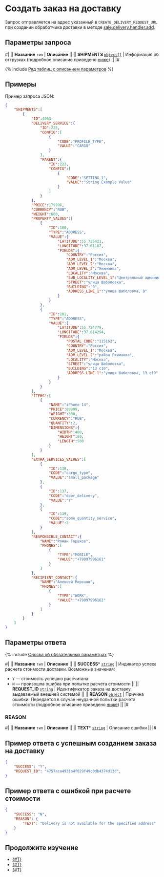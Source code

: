 # Создать заказ на доставку

Запрос отправляется на адрес указанный в `CREATE_DELIVERY_REQUEST_URL` при создании обработчика доставки в методе [sale.delivery.handler.add](../handler/sale-delivery-handler-add.md).

## Параметры запроса

#|
|| **Название**
`тип` | **Описание** ||
|| **SHIPMENTS**
[`object[]`](../../../data-types.md) | Информация об отгрузках (подробное описание приведено [ниже](#shipment)) ||
|#

{% include [Ряд таблиц с описанием параметров](./_includes/tables.md) %}

## Примеры

Пример запроса JSON:

```json
{
    "SHIPMENTS":[
        {
            "ID":4063,
            "DELIVERY_SERVICE":{
                "ID":225,
                "CONFIG":[
                    {
                        "CODE":"PROFILE_TYPE",
                        "VALUE":"CARGO"
                    }
                ],
                "PARENT":{
                    "ID":223,
                    "CONFIG":[
                        {
                            "CODE":"SETTING_1",
                            "VALUE":"String Example Value"
                        }
                    ]
                }
            },
            "PRICE":179998,
            "CURRENCY":"RUB",
            "WEIGHT":600,
            "PROPERTY_VALUES":[
                {
                    "ID":100,
                    "TYPE":"ADDRESS",
                    "VALUE":{
                        "LATITUDE":55.726421,
                        "LONGITUDE":37.61187,
                        "FIELDS":{
                            "COUNTRY":"Россия",
                            "ADM_LEVEL_1":"Москва",
                            "ADM_LEVEL_2":"Москва",
                            "ADM_LEVEL_3":"Якиманка",
                            "LOCALITY":"Москва",
                            "SUB_LOCALITY_LEVEL_1":"Центральный административный округ",
                            "STREET":"улица Шаболовка",
                            "BUILDING":"9",
                            "ADDRESS_LINE_1":"улица Шаболовка, 9"
                        }
                    }
                },
                {
                    "ID":101,
                    "TYPE":"ADDRESS",
                    "VALUE":{
                        "LATITUDE":55.724779,
                        "LONGITUDE":37.614294,
                        "FIELDS":{
                            "POSTAL_CODE":"115162",
                            "COUNTRY":"Россия",
                            "ADM_LEVEL_1":"Москва",
                            "ADM_LEVEL_2":"район Якиманка",
                            "LOCALITY":"Москва",
                            "STREET":"улица Шаболовка",
                            "BUILDING":"13 с10",
                            "ADDRESS_LINE_1":"улица Шаболовка, 13 с10"
                        }
                    }
                }
            ],
            "ITEMS":[
                {
                    "NAME":"iPhone 14",
                    "PRICE":89999,
                    "WEIGHT":300,
                    "CURRENCY":"RUB",
                    "QUANTITY":2,
                    "DIMENSIONS":{
                        "WIDTH":400,
                        "HEIGHT":80,
                        "LENGTH":500
                    }
                }
            ],
            "EXTRA_SERVICES_VALUES":[
                {
                    "ID":138,
                    "CODE":"cargo_type",
                    "VALUE":"small_package"
                },
                {
                    "ID":137,
                    "CODE":"door_delivery",
                    "VALUE":"Y"
                },
                {
                    "ID":139,
                    "CODE":"some_quantity_service",
                    "VALUE":2
                }
            ],
            "RESPONSIBLE_CONTACT":{
                "NAME":"Роман Горшков",
                "PHONES":[
                    {
                        "TYPE":"MOBILE",
                        "VALUE":"+79097996161"
                    }
                ]
            },
            "RECIPIENT_CONTACT":{
                "NAME":"Алексей Миронов",
                "PHONES":[
                    {
                        "TYPE":"WORK",
                        "VALUE":"+79097996162"
                    }
                ]
            }
        }
    ]
}
```

## Параметры ответа

{% include [Сноска об обязательных параметрах](../../../../_includes/required.md) %}

#|
|| **Название**
`тип` | **Описание** ||
|| **SUCCESS***
[`string`](../../../data-types.md) | Индикатор успеха расчета стоимости доставки. Возможные значения:

- `Y` — стоимость успешно рассчитана
- `N` — произошла ошибка при попытке расчета стоимости
 ||
|| **REQUEST_ID**
[`string`](../../../data-types.md) | Идентификатор заказа на доставку, выдаваемый внешней системой ||
|| **REASON**
[`object`](../../../data-types.md) | Причина ошибки. Передается в случае неудачной попытки расчета стоимости (подробное описание приведено [ниже](#reason)) ||
|#

### REASON

#|
|| **Название**
`тип` | **Описание** ||
|| **TEXT***
[`string`](../../../data-types.md) | Описание ошибки ||
|#

## Пример ответа с успешным созданием заказа на доставку

```json
{
    "SUCCESS": "Y",
    "REQUEST_ID": "4757aca4931a4f029f49c0db4374d13d",
}
```

## Пример ответа с ошибкой при расчете стоимости

```json
{
    "SUCCESS": "N",
    "REASON": {
        "TEXT": "Delivery is not available for the specified address"
    }
}
```

## Продолжите изучение 

- [{#T}](./index.md)
- [{#T}](./calculate.md)
- [{#T}](./cancel-delivery-request.md)
